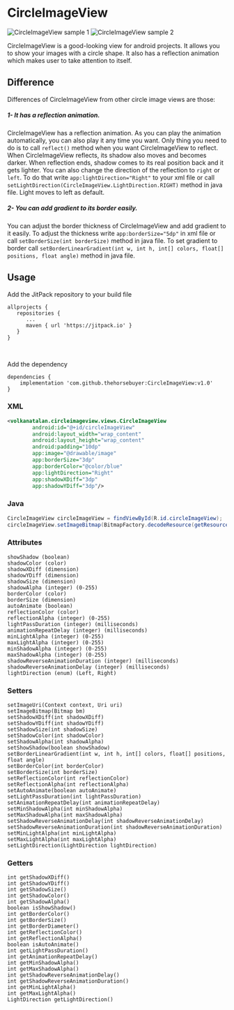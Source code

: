 # CircleImageView
![CircleImageView sample 1](https://github.com/thehorsebuyer/CircleImageView/blob/master/images/CircleImageView_sample1.gif)
![CircleImageView sample 2](https://github.com/thehorsebuyer/CircleImageView/blob/master/images/CircleImageView_sample2.gif)

CircleImageView is a good-looking view for android projects. It allows you to show your images with a circle shape. It also has a reflection animation which makes user to take attention to itself.

## Difference
Differences of CircleImageView from other circle image views are those:
##### 1- It has a reflection animation.
CircleImageView has a reflection animation. As you can play the animation automatically, you can also play it any time you want. Only thing you need to do is to call `reflect()` method when you want CircleImageView to reflect. When CircleImageView reflects, its shadow also moves and becomes darker. When reflection ends, shadow comes to its real position back and it gets lighter. You can also change the direction of the reflection to `right` or `left`. To do that write `app:lightDirection="Right"` to your xml file or call `setLightDirection(CircleImageView.LightDirection.RIGHT)` method in java file. Light moves to left as default.

##### 2- You can add gradient to its border easily.
You can adjust the border thickness of CircleImageView and add gradient to it easily. To adjust the thickness write `app:borderSize="5dp"` in xml file or call `setBorderSize(int borderSize)` method in java file. To set gradient to border call `setBorderLinearGradient(int w, int h, int[] colors, float[] positions, float angle)` method in java file.

## Usage
Add the JitPack repository to your build file
```
allprojects {
   repositories {
      ...
      maven { url 'https://jitpack.io' }
   }
}
```

<br>

Add the dependency
```
dependencies {
    implementation 'com.github.thehorsebuyer:CircleImageView:v1.0'
}
```

### XML
```XML
<volkanatalan.circleimageview.views.CircleImageView
        android:id="@+id/circleImageView"
        android:layout_width="wrap_content"
        android:layout_height="wrap_content"
        android:padding="10dp"
        app:image="@drawable/image"
        app:borderSize="3dp"
        app:borderColor="@color/blue"
        app:lightDirection="Right"
        app:shadowXDiff="3dp"
        app:shadowYDiff="3dp"/>
```

### Java
```Java
CircleImageView circleImageView = findViewById(R.id.circleImageView);
circleImageView.setImageBitmap(BitmapFactory.decodeResource(getResources(), R.drawable.image));
```

### Attributes
```
showShadow (boolean)
shadowColor (color)
shadowXDiff (dimension)
shadowYDiff (dimension)
shadowSize (dimension)
shadowAlpha (integer) (0-255)
borderColor (color)
borderSize (dimension)
autoAnimate (boolean)
reflectionColor (color)
reflectionAlpha (integer) (0-255)
lightPassDuration (integer) (milliseconds)
animationRepeatDelay (integer) (milliseconds)
minLightAlpha (integer) (0-255)
maxLightAlpha (integer) (0-255)
minShadowAlpha (integer) (0-255)
maxShadowAlpha (integer) (0-255)
shadowReverseAnimationDuration (integer) (milliseconds)
shadowReverseAnimationDelay (integer) (milliseconds)
lightDirection (enum) (Left, Right)
```

### Setters
```
setImageUri(Context context, Uri uri)
setImageBitmap(Bitmap bm)
setShadowXDiff(int shadowXDiff)
setShadowYDiff(int shadowYDiff)
setShadowSize(int shadowSize)
setShadowColor(int shadowColor)
setShadowAlpha(int shadowAlpha)
setShowShadow(boolean showShadow)
setBorderLinearGradient(int w, int h, int[] colors, float[] positions, float angle)
setBorderColor(int borderColor)
setBorderSize(int borderSize)
setReflectionColor(int reflectionColor)
setReflectionAlpha(int reflectionAlpha)
setAutoAnimate(boolean autoAnimate)
setLightPassDuration(int lightPassDuration)
setAnimationRepeatDelay(int animationRepeatDelay)
setMinShadowAlpha(int minShadowAlpha)
setMaxShadowAlpha(int maxShadowAlpha)
setShadowReverseAnimationDelay(int shadowReverseAnimationDelay)
setShadowReverseAnimationDuration(int shadowReverseAnimationDuration)
setMinLightAlpha(int minLightAlpha)
setMaxLightAlpha(int maxLightAlpha)
setLightDirection(LightDirection lightDirection)
```

### Getters
```
int getShadowXDiff()
int getShadowYDiff()
int getShadowSize()
int getShadowColor()
int getShadowAlpha()
boolean isShowShadow()
int getBorderColor()
int getBorderSize()
int getBorderDiameter()
int getReflectionColor()
int getReflectionAlpha()
boolean isAutoAnimate()
int getLightPassDuration()
int getAnimationRepeatDelay()
int getMinShadowAlpha()
int getMaxShadowAlpha()
int getShadowReverseAnimationDelay()
int getShadowReverseAnimationDuration()
int getMinLightAlpha()
int getMaxLightAlpha()
LightDirection getLightDirection()
```
